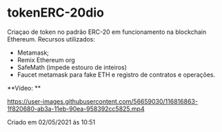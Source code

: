 # tokenERC-20dio
Criaçao de token no padrão ERC-20 em funcionamento na blockchain Ethereum.
Recursos utilizados:
- Metamask;
- Remix Ethereum org
- SafeMath (impede estouro de inteiros)
- Faucet metamask para fake ETH e registro de contratos e operações.


**Video: **

https://user-images.githubusercontent.com/56659030/116816863-1f820680-ab3a-11eb-90ea-958392cc5825.mp4



Criado em 02/05/2021 ás 10:51

